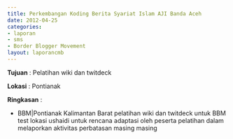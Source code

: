 ```yaml
---
title: Perkembangan Koding Berita Syariat Islam AJI Banda Aceh
date: 2012-04-25
categories:
- laporan
- sms
- Border Blogger Movement
layout: laporancmb
---
```


**Tujuan** : Pelatihan wiki dan twitdeck 

**Lokasi** : Pontianak

**Ringkasan** : 
  * BBM|Pontianak Kalimantan Barat pelatihan wiki dan twitdeck untuk BBM test lokasi ushaidi untuk rencana adaptasi oleh peserta pelatihan dalam melaporkan aktivitas perbatasan masing masing
